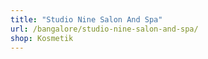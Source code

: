 ```yaml
---
title: "Studio Nine Salon And Spa"
url: /bangalore/studio-nine-salon-and-spa/
shop: Kosmetik
---
```

